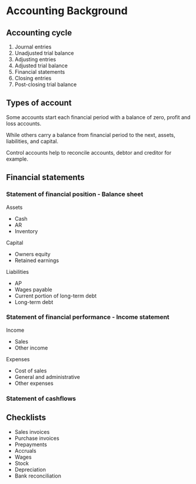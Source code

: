 # Accounting Background

## Accounting cycle

1. Journal entries
1. Unadjusted trial balance
1. Adjusting entries
1. Adjusted trial balance
1. Financial statements
1. Closing entries
1. Post-closing trial balance

## Types of account

Some accounts start each financial period with a balance of zero,
profit and loss accounts.

While others carry a balance from financial period to the next,
assets, liabilities, and capital.

Control accounts help to reconcile accounts,
debtor and creditor for example.

## Financial statements

### Statement of financial position - Balance sheet

Assets
- Cash
- AR
- Inventory

Capital
- Owners equity
- Retained earnings

Liabilities
- AP
- Wages payable
- Current portion of long-term debt
- Long-term debt

### Statement of financial performance - Income statement

Income
- Sales
- Other income

Expenses
- Cost of sales
- General and administrative
- Other expenses

### Statement of cashflows

## Checklists

- Sales invoices
- Purchase invoices
- Prepayments
- Accruals
- Wages
- Stock
- Depreciation
- Bank reconciliation
